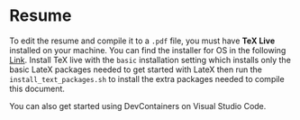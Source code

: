 # Resume

To edit the resume and compile it to a `.pdf` file, you must have __TeX Live__ installed on your machine. You can find the installer for OS in the following [Link](https://tug.org/texlive/). Install TeX live with the `basic` installation setting which installs only the basic LateX packages needed to get started with LateX then run the `install_text_packages.sh` to install the extra packages needed to compile this document.

You can also get started using DevContainers on Visual Studio Code.
